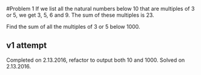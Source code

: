#Problem 1
If we list all the natural numbers below 10 that are multiples of 3 or 5, we get 3, 5, 6 and 9. The sum of these multiples is 23.

Find the sum of all the multiples of 3 or 5 below 1000.


## v1 attempt
Completed on 2.13.2016, refactor to output both 10 and 1000. 
Solved on 2.13.2016.
